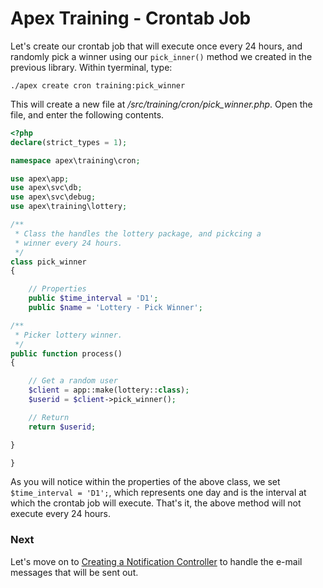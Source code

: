 
# Apex Training - Crontab Job

Let's create our crontab job that will execute once every 24 hours, and randomly 
pick a winner using our `pick_inner()` method we created in the previous library.  Within tyerminal, type:

`./apex create cron training:pick_winner`

This will create a new file at */src/training/cron/pick_winner.php*.  Open the file, and enter the following contents.

~~~php
<?php
declare(strict_types = 1);

namespace apex\training\cron;

use apex\app;
use apex\svc\db;
use apex\svc\debug;
use apex\training\lottery;

/** 
 * Class the handles the lottery package, and pickcing a 
 * winner every 24 hours.
 */
class pick_winner
{

    // Properties
    public $time_interval = 'D1';
    public $name = 'Lottery - Pick Winner';

/**
 * Picker lottery winner.
 */
public function process()
{

    // Get a random user
    $client = app::make(lottery::class);
    $userid = $client->pick_winner();

    // Return
    return $userid;

}

}

~~~


As you will notice within the properties of the above class, we set `$time_interval = 'D1';`, which represents one 
day and is the interval at which the crontab job will execute.  That's it, the above method will not execute every 24 hours.


### Next

Let's move on to [Creating a Notification Controller](notification_controller.md) to handle the e-mail messages that 
will be sent out.


